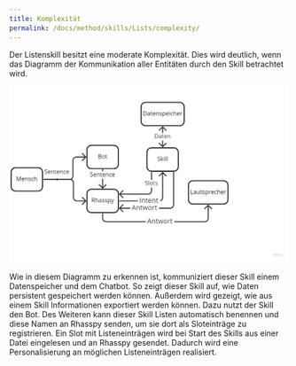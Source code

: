 ```yaml
---
title: Komplexität
permalink: /docs/method/skills/Lists/complexity/
---
```


Der Listenskill besitzt eine moderate Komplexität. Dies wird deutlich, wenn das Diagramm der Kommunikation aller Entitäten durch den Skill betrachtet wird.

![Diagramm Listen](../../../../assets/img/lists.jpg)

Wie in diesem Diagramm zu erkennen ist, kommuniziert dieser Skill einem Datenspeicher und dem Chatbot. So zeigt dieser Skill auf, wie Daten persistent gespeichert werden können. Außerdem wird gezeigt, wie aus einem Skill Informationen exportiert werden können. Dazu nutzt der Skill den Bot. Des Weiteren kann dieser Skill Listen automatisch benennen und diese Namen an Rhasspy senden, um sie dort als Sloteinträge zu registrieren. Ein Slot mit Listeneinträgen wird bei Start des Skills aus einer Datei eingelesen und an Rhasspy gesendet. Dadurch wird eine Personalisierung an möglichen Listeneinträgen realisiert.
